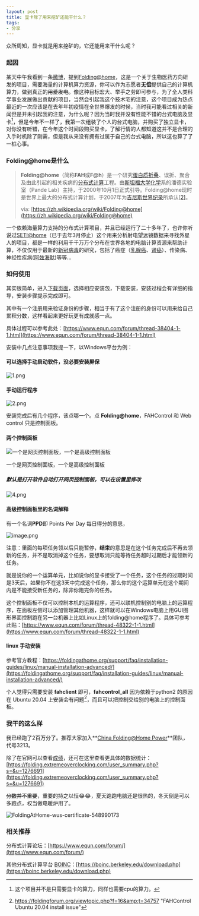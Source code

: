 ```yaml
---
layout: post
title: 显卡除了用来挖矿还能干什么？
tags:
- 分享
---
```




众所周知，显卡就是用来~~挖矿~~的，它还能用来干什么呢？

### 起因

某天中午我看到一条[微博](https://weibo.com/1560906700/Kt67GiQtl)，提到[Folding@home](https://foldingathome.org/?lng=zh-CN)，这是一个关于生物医药方向研发的项目，需要海量的计算机算力资源，你可以作为志愿者**无偿**提供自己的计算机算力，做到真正的~~用爱发电~~。像这种目标宏大、举手之劳即可参与，为了全人类科学事业发展做出贡献的项目，当然会引起我这个技术宅的注意，这个项目成为热点最近的一次应该是在去年年初疫情在全世界爆发的时候，当时我可能看过相关的新闻但是并未引起我的注意，为什么呢？因为当时我并没有性能不错的台式电脑及显卡[^1]，但是今年不一样了，我第一次组装了个人的台式电脑，并购买了独立显卡，对你没有听错，在今年这个时间段购买显卡，了解行情的人都知道这并不是合理的入手时机除了刚需，但是我从来没有拥有过属于自己的台式电脑，所以这也算了了一桩心事。

[^1]: 这个项目并不是只需要显卡的算力，同样也需要cpu的算力。

### Folding@home是什么

> **Folding@home**（简称**FAH**或**F@h**）是一个研究[蛋白质折叠](https://zh.wikipedia.org/wiki/蛋白质折叠)、误折、聚合及由此引起的相关疾病的[分布式计算](https://zh.wikipedia.org/wiki/分布式计算)工程。由[斯坦福大学](https://zh.wikipedia.org/wiki/史丹佛大學)[化学](https://zh.wikipedia.org/wiki/化學)系的潘德实验室（Pande Lab）主持，于2000年10月1日正式引导。Folding@home现时是世界上最大的分布式计算计划，于2007年为[吉尼斯世界纪录](https://zh.wikipedia.org/wiki/吉尼斯世界纪录)所承认[[2\]](https://zh.wikipedia.org/wiki/Folding@home#cite_note-2)。
>
> via: [https://zh.wikipedia.org/wiki/Folding@home](https://zh.wikipedia.org/wiki/Folding@home)

一个依赖海量算力支持的分布式计算项目，并且已经运行了二十多年了，也许你听说过[SETI@home](https://setiathome.berkeley.edu/)（已于去年3月停止）这个用来分析射电望远镜数据来寻找外星人的项目，都是一样的利用千千万万个分布在世界各地的电脑计算资源来帮助计算，不仅仅用于最新的[新冠病毒](https://foldingathome.org/diseases/infectious-diseases/covid-19/?lng=zh-CN)的研究，包括了癌症（[乳腺癌](https://foldingathome.org/diseases/cancer/breast-cancer/?lng=zh-CN)、[肾癌](https://foldingathome.org/diseases/cancer/kidney-cancer/?lng=zh-CN)）、传染病、神经性疾病([阿兹海默](https://foldingathome.org/diseases/neurological-diseases/alzheimers-disease/?lng=zh-CN))等等...

### 如何使用

其实很简单，进入[下载页面](https://foldingathome.org/alternative-downloads/?lng=zh-CN)，选择相应安装包，下载安装，安装过程会有详细的指导，安装步骤提示完成即可。

其中有一个注册用来验证身份的步骤，相当于有了这个注册的身份可以用来给自己累积分数，这样看起来更好玩更有成就感一点。

具体过程可以参考此处：[https://www.equn.com/forum/thread-38404-1-1.html](https://www.equn.com/forum/thread-38404-1-1.html)

安装中几点注意事项我提一下，以Windows平台为例：

#### 可以选择手动启动软件，没必要安装屏保

![1.png](https://f.xavierskip.com:42049/i/62257ece451a49bea98a9375b080fb915366c6f1f797f46163efe62658ed6879.png)

#### 手动运行程序

![2.png](https://f.xavierskip.com:42049/i/286af6a042660ffe075128ae6c34e6651782adebf73a7149decd0a96fc0915e6.png)

安装完成后有几个程序，该点哪一个。点 **Folding@home**，FAHControl 和 Web control 只是控制面板。

#### 两个控制面板

![一个是网页控制面板，一个是高级控制面板](https://f.xavierskip.com:42049/i/2c1cfe09bf1886b87e09de10ddca300c3d66384f5bbb9c69cf13cf88d0b0443d.png)

一个是网页控制面板，一个是高级控制面板

##### 默认是打开软件自动打开网页控制面板，可以在设置里修改

![4.png](https://f.xavierskip.com:42049/i/c148e61405bc5d83304309a2f823eaebff5a34cf4606cfcbd408dc23593e32e1.png)


#### 高级控制面板里的名词解释

有一个名词**PPD**即 Points Per Day 每日得分的意思，

![image.png](https://f.xavierskip.com:42049/i/f9f7b19eb404122bfdbcb7675cd46b8d7730c45637ad407c5c484517916d822f.png)

注意：里面的每项任务领以后只能暂停，**结束**的意思是在这个任务完成后不再去领新的任务，并不是取消掉这个任务，要想取消只能等待任务超时过期后才能领新的任务。

就是说你的一个运算单元，比如说你的显卡接受了一个任务，这个任务的过期时间是3天后，如果你不在这3天中完成这个任务，那么你的这个运算单元在这个期间内是不能接受新任务的，除非你跑完你的任务。

这个控制面板不仅可以控制本机的运算程序，还可以联机控制别的电脑上的运算程序，在面板左侧可以添加管理其他机器，这样就可以在Windows电脑上用GUI图形界面控制跑在另一台机器上比如Linux上的folding@home程序了。具体可参考此贴：[https://www.equn.com/forum/thread-48322-1-1.html](https://www.equn.com/forum/thread-48322-1-1.html)

#### linux 手动安装

参考官方教程：[https://foldingathome.org/support/faq/installation-guides/linux/manual-installation-advanced/](https://foldingathome.org/support/faq/installation-guides/linux/manual-installation-advanced/)

个人觉得只需要安装 **fahclient** 即可，**fahcontrol_all** 因为依赖于python2 的原因在 Ubuntu 20.04 上安装会有问题[^2]，而且可以把控制交给别的电脑上的控制面板。

[^2]: https://foldingforum.org/viewtopic.php?f=16&amp;t=34757	"FAHControl Ubuntu 20.04 install issue"

### 我干的这么样

我已经跑了2百万分了。推荐大家加入**[China Folding@Home Power](https://fah.manho.org/)**团队，代号3213。

除了在官网可以查看[成绩](https://stats.foldingathome.org/)，还可在这里查看更具体的数据统计：[https://folding.extremeoverclocking.com/user_summary.php?s=&u=1276691](https://folding.extremeoverclocking.com/user_summary.php?s=&u=1276691)

~~分数并不重要~~，重要的持之以恒😂😂，夏天跑跑电脑还是很热的，冬天倒是可以多跑点，权当做电暖炉用了。



![FoldingAtHome-wus-certificate-548990173](https://apps.foldingathome.org/awards?user=548990173)



### 相关推荐

分布式计算论坛：[https://www.equn.com/forum/](https://www.equn.com/forum/)

其他分布式计算平台 [BOINC](https://boinc.berkeley.edu/)：[https://boinc.berkeley.edu/download.php](https://boinc.berkeley.edu/download.php)

